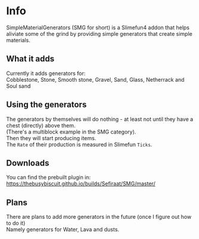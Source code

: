 # Info
SimpleMaterialGenerators (SMG for short) is a Slimefun4 addon that helps aliviate some of the grind by providing simple generators that create simple materials.<br>

## What it adds
Currently it adds generators for:<br>
Cobblestone, Stone, Smooth stone, Gravel, Sand, Glass, Netherrack and Soul sand<br>

## Using the generators
The generators by themselves will do nothing - at least not until they have a chest (directly) above them.<br>
(There's a multiblock example in the SMG category).<br>
Then they will start producing items.<br>
The `Rate` of their production is measured in Slimefun `Ticks`.<br>

## Downloads
You can find the prebuilt plugin in:<br>
https://thebusybiscuit.github.io/builds/Sefiraat/SMG/master/<br>

## Plans
There are plans to add more generators in the future (once I figure out how to do it)<br>
Namely generators for Water, Lava and dusts.<br>
